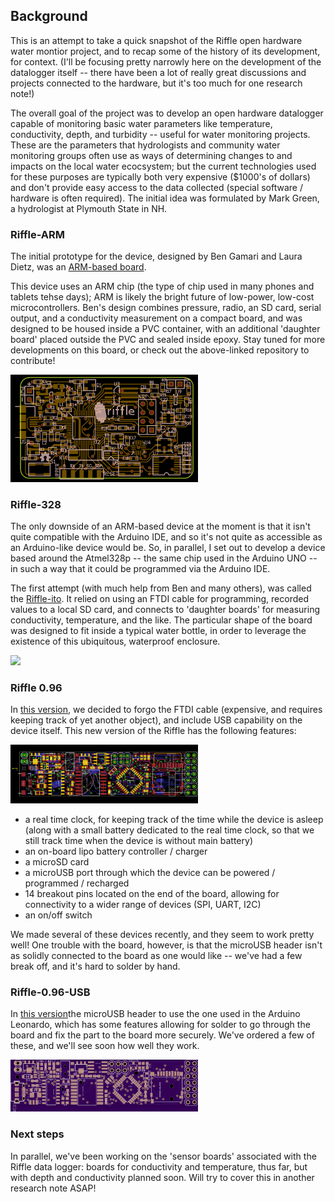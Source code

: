 ## Background

This is an attempt to take a quick snapshot of the Riffle open hardware water montior project, and to recap some of the history of its development, for context. (I'll be focusing pretty narrowly here on the development of the datalogger itself -- there have been a lot of really great discussions and projects connected to the hardware, but it's too much for one research note!)

The overall goal of the project was to develop an open hardware datalogger capable of monitoring basic water parameters like temperature, conductivity, depth, and turbidity -- useful for water monitoring projects.  These are the parameters that hydrologists and community water monitoring groups often use as ways of determining changes to and impacts on the local water ecocsystem; but the current technologies used for these purposes are typically both very expensive ($1000's of dollars) and don't provide easy access to the data collected (special software / hardware is often required). The initial idea was formulated by Mark Green, a hydrologist at Plymouth State in NH.

### Riffle-ARM

The initial prototype for the device, designed by Ben Gamari and Laura Dietz, was an [ARM-based board](https://github.com/bgamari/riffle). 

This device uses an ARM chip (the type of chip used in many phones and tablets tehse days); ARM is likely the bright future of low-power, low-cost microcontrollers.  Ben's design combines pressure, radio, an SD card, serial output, and a conductivity measurement on a compact board, and was designed to be housed inside a PVC container, with an additional 'daughter board' placed outside the PVC and sealed inside epoxy.  Stay tuned for more developments on this board, or check out the above-linked repository to contribute!

<img src="./assets/ben-riffle-front.png" width=300>

### Riffle-328

The only downside of an ARM-based device at the moment is that it isn't quite compatible with the Arduino IDE, and so it's not quite as accessible as an Arduino-like device would be.  So, in parallel, I set out to develop a device based around the Atmel328p -- the same chip used in the Arduino UNO -- in such a way that it could be programmed via the Arduino IDE.  

The first attempt (with much help from Ben and many others), was called the [Riffle-ito](https://github.com/dwblair/riffle-ito).  It relied on using an FTDI cable for programming, recorded values to a local SD card, and connects to 'daughter boards' for measuring conductivity, temperature, and the like.  The particular shape of the board was designed to fit inside a typical water bottle, in order to leverage the existence of this ubiquitous, waterproof enclosure. 

<img src="riffle-it-front.png" width=300>

### Riffle 0.96

In [this version](https://github.com/OpenWaterProject/riffle/blob/master/hardware/riffle-0.96.sch), we decided to forgo the FTDI cable (expensive, and requires keeping track of yet another object), and include USB capability on the device itself.  This new version of the Riffle has the following features:

<img src="./assets/riffle-0.96-board.png" width=300>

- a real time clock, for keeping track of the time while the device is asleep (along with a small battery dedicated to the real time clock, so that we still track time when the device is without main battery)
- an on-board lipo battery controller / charger
- a microSD card
- a microUSB port through which the device can be powered / programmed / recharged
- 14 breakout pins located on the end of the board, allowing for connectivity to a wider range of devices (SPI, UART, I2C)
- an on/off switch

We made several of these devices recently, and they seem to work pretty well! One trouble with the board, however, is that the microUSB header isn't as solidly connected to the board as one would like -- we've had a few break off, and it's hard to solder by hand.  

### Riffle-0.96-USB


In [this version](https://github.com/OpenWaterProject/riffle/blob/master/hardware/riffle-0.96-usb-tab.sch)the microUSB header to use the one used in the Arduino Leonardo, which has some features allowing for solder to go through the board and fix the part to the board more securely.  We've ordered a few of these, and we'll see soon how well they work.

<img src="./assets/riffle-0.96-usb-front.png" width=300>


### Next steps

In parallel, we've been working on the 'sensor boards' associated with the Riffle data logger: boards for conductivity and temperature, thus far, but with depth and conductivity planned soon.  Will try to cover this in another research note ASAP!
